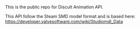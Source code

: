 This is the public repo for Discult Animation API.


This API follow the Steam SMD model format and is based here:
https://developer.valvesoftware.com/wiki/Studiomdl_Data
